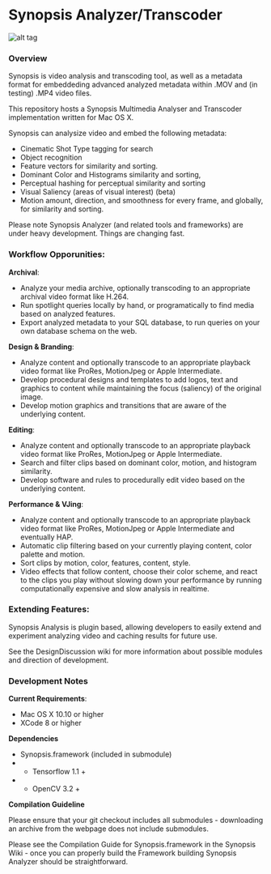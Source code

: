 
# Synopsis Analyzer/Transcoder

![alt tag](https://dl.dropboxusercontent.com/u/42612525/SynopsisRTF/MainUI.png)


### Overview

Synopsis is video analysis and transcoding tool, as well as a metadata format for embeddeding advanced analyzed metadata within .MOV and (in testing) .MP4 video files. 

This repository hosts a Synopsis Multimedia Analyser and Transcoder implementation written for Mac OS X.

Synopsis can analysize video and embed the following metadata:

* Cinematic Shot Type tagging for search
* Object recognition
* Feature vectors for similarity and sorting.
* Dominant Color and Histograms similarity and sorting,
* Perceptual hashing for perceptual similarity and sorting
* Visual Saliency (areas of visual interest) (beta)
* Motion amount, direction, and smoothness for every frame, and globally, for similarity and sorting.

Please note Synopsis Analyzer (and related tools and frameworks) are under heavy development. Things are changing fast.

### Workflow Opporunities:

**Archival**: 
* Analyze your media archive, optionally transcoding to an appropriate archival video format like H.264.
* Run spotlight queries locally by hand, or programatically to find media based on analyzed features.
* Export analyzed metadata to your SQL database, to run queries on your own database schema on the web.

**Design & Branding**:
* Analyze content and optionally transcode to an appropriate playback video format like ProRes, MotionJpeg or Apple Intermediate.
* Develop procedural designs and templates to add logos, text and graphics to content while maintaining the focus (saliency) of the original image.
* Develop motion graphics and transitions that are aware of the underlying content.

**Editing**:
* Analyze content and optionally transcode to an appropriate playback video format like ProRes, MotionJpeg or Apple Intermediate.
* Search and filter clips based on dominant color, motion, and histogram similarity.
* Develop software and rules to procedurally edit video based on the underlying content.

**Performance & VJing**:
* Analyze content and optionally transcode to an appropriate playback video format like ProRes, MotionJpeg or Apple Intermediate and eventually HAP.
* Automatic clip filtering based on your currently playing content, color palette and motion.
* Sort clips by motion, color, features, content, style.
* Video effects that follow content, choose their color scheme, and react to the clips you play without slowing down your performance by running computationally expensive and slow analysis in realtime.

### Extending Features:

Synopsis Analysis is plugin based, allowing developers to easily extend and experiment analyzing video and caching results for future use.

See the DesignDiscussion wiki for more information about possible modules and direction of development.

### Development Notes

**Current Requirements**:
* Mac OS X 10.10 or higher
* XCode 8 or higher

**Dependencies**
* Synopsis.framework (included in submodule)
* * Tensorflow 1.1 +
* * OpenCV 3.2 +

**Compilation Guideline**

Please ensure that your git checkout includes all submodules - downloading an archive from the webpage does not include submodules. 

Please see the Compilation Guide for Synopsis.framework in the Synopsis Wiki - once you can properly build the Framework building Synopsis Analyzer should be straightforward.


